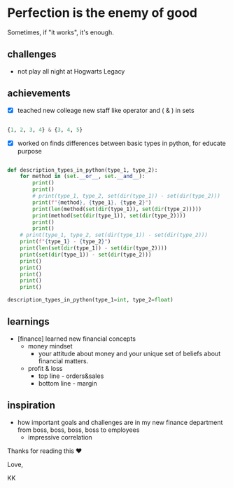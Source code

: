 # Perfection is the enemy of good

Sometimes, if "it works", it's enough. 

## challenges
* not play all night at Hogwarts Legacy

## achievements
- [X] teached new colleage new staff like operator and ( & ) in sets

``` python

{1, 2, 3, 4} & {3, 4, 5}

```

- [X]  worked on finds differences between basic types in python, for educate purpose

``` python

def description_types_in_python(type_1, type_2):
    for method in (set.__or__, set.__and__):
        print()
        print()
        # print(type_1, type_2, set(dir(type_1)) - set(dir(type_2)))
        print(f"{method}, {type_1}, {type_2}")
        print(len(method(set(dir(type_1)), set(dir(type_2)))))
        print(method(set(dir(type_1)), set(dir(type_2))))
        print()
        print()
    # print(type_1, type_2, set(dir(type_1)) - set(dir(type_2)))
    print(f"{type_1} - {type_2}")
    print(len(set(dir(type_1)) - set(dir(type_2))))
    print(set(dir(type_1)) - set(dir(type_2)))
    print()
    print()
    print()
    print()
    print()

description_types_in_python(type_1=int, type_2=float)

```
## learnings
* [finance] learned new financial concepts
  * money mindset  
    * your attitude about money and your unique set of beliefs about financial matters.
  * profit & loss
    * top line - orders&sales
    * bottom line - margin
       
## inspiration
* how important goals and challenges are in my new finance department from boss, boss, boss, boss to employees
  * impressive correlation
 
Thanks for reading this ❤️

Love,

KK
